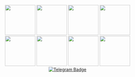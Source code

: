 <div id="header" align="center">
  <img src="https://media4.giphy.com/media/WSBeyxvC1jH496xQGA/giphy.gif" width="100"/>
  <img src="https://media4.giphy.com/media/WSBeyxvC1jH496xQGA/giphy.gif" width="100"/>
  <img src="https://media4.giphy.com/media/WSBeyxvC1jH496xQGA/giphy.gif" width="100"/>
  <img src="https://media4.giphy.com/media/WSBeyxvC1jH496xQGA/giphy.gif" width="100"/>
  <img src="https://media4.giphy.com/media/WSBeyxvC1jH496xQGA/giphy.gif" width="100"/>
  <img src="https://media4.giphy.com/media/WSBeyxvC1jH496xQGA/giphy.gif" width="100"/>
  <img src="https://media4.giphy.com/media/WSBeyxvC1jH496xQGA/giphy.gif" width="100"/>
  <img src="https://media4.giphy.com/media/WSBeyxvC1jH496xQGA/giphy.gif" width="100"/>
</div>
<div id="badges" align="center">
  <a href="https://t.me/cvine21">
    <img src="https://img.shields.io/badge/Telegram-blue?style=flat&logo=telegram&logoColor=white" alt="Telegram Badge"/>
  </a>
</div>

<!--
**cvine21/cvine21** is a ✨ _special_ ✨ repository because its `README.md` (this file) appears on your GitHub profile.

Here are some ideas to get you started:

- 🔭 I’m currently working on ...
- 🌱 I’m currently learning ...
- 👯 I’m looking to collaborate on ...
- 🤔 I’m looking for help with ...
- 💬 Ask me about ...
- 📫 How to reach me: ...
- 😄 Pronouns: ...
- ⚡ Fun fact: ...
-->
